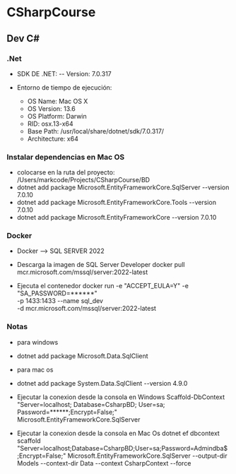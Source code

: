 # CSharpCourse

## Dev C#


### .Net
* SDK DE .NET: 
	-- Version: 7.0.317

* Entorno de tiempo de ejecución:
  - OS Name:     Mac OS X
  - OS Version:  13.6
  - OS Platform: Darwin
  - RID:         osx.13-x64
  - Base Path:   /usr/local/share/dotnet/sdk/7.0.317/
  - Architecture: x64


### Instalar dependencias en Mac OS
 * colocarse en la ruta del proyecto: /Users/markcode/Projects/CSharpCourse/BD
 * dotnet add package Microsoft.EntityFrameworkCore.SqlServer --version 7.0.10
 * dotnet add package Microsoft.EntityFrameworkCore.Tools --version 7.0.10
 * dotnet add package Microsoft.EntityFrameworkCore --version 7.0.10

### Docker
- Docker —> SQL SERVER 2022

* Descarga la imagen de SQL Server Developer
  docker pull mcr.microsoft.com/mssql/server:2022-latest

* Ejecuta el contenedor
docker run -e "ACCEPT_EULA=Y" -e "SA_PASSWORD=******" \
-p 1433:1433 --name sql_dev \
-d mcr.microsoft.com/mssql/server:2022-latest


### Notas

- para windows
* dotnet add package Microsoft.Data.SqlClient 

- para mac os
* dotnet add package System.Data.SqlClient --version 4.9.0

* Ejecutar la conexion desde la consola en Windows
Scaffold-DbContext "Server=localhost; Database=CsharpBD; User=sa; Password=******;Encrypt=False;" Microsoft.EntityFrameworkCore.SqlServer

* Ejecutar la conexion desde la consola en Mac Os
dotnet ef dbcontext scaffold "Server=localhost;Database=CsharpBD;User=sa;Password=Admindba\$;Encrypt=False;" Microsoft.EntityFrameworkCore.SqlServer --output-dir Models --context-dir Data --context CsharpContext --force





